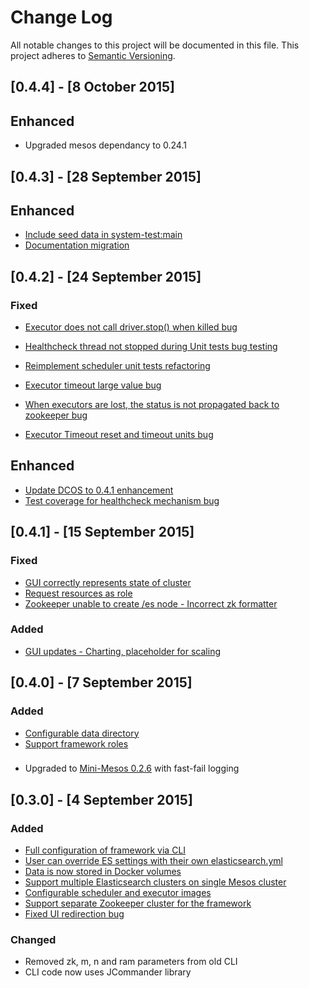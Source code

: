 # Change Log
All notable changes to this project will be documented in this file.
This project adheres to [Semantic Versioning](http://semver.org/).

## [0.4.4] - [8 October 2015]

## Enhanced
- Upgraded mesos dependancy to 0.24.1

## [0.4.3] - [28 September 2015]

## Enhanced
- [Include seed data in system-test:main](https://github.com/mesos/elasticsearch/issues/312)
- [Documentation migration](https://github.com/mesos/elasticsearch/pull/337)

## [0.4.2] - [24 September 2015]

### Fixed
- [Executor does not call driver.stop() when killed bug](https://github.com/mesos/elasticsearch/issues/293)
- [Healthcheck thread not stopped during Unit tests bug testing](https://github.com/mesos/elasticsearch/issues/323)

- [Reimplement scheduler unit tests refactoring](https://github.com/mesos/elasticsearch/issues/321)
- [Executor timeout large value bug](https://github.com/mesos/elasticsearch/issues/318)
- [When executors are lost, the status is not propagated back to zookeeper bug](https://github.com/mesos/elasticsearch/issues/310)
- [Executor Timeout reset and timeout units bug](https://github.com/mesos/elasticsearch/issues/308)

## Enhanced
- [Update DCOS to 0.4.1 enhancement](https://github.com/mesos/elasticsearch/issues/305)
- [Test coverage for healthcheck mechanism bug](https://github.com/mesos/elasticsearch/issues/303)

## [0.4.1] - [15 September 2015]

### Fixed
- [GUI correctly represents state of cluster](https://github.com/mesos/elasticsearch/issues/206)
- [Request resources as role](https://github.com/mesos/elasticsearch/issues/284)
- [Zookeeper unable to create /es node - Incorrect zk formatter](https://github.com/mesos/elasticsearch/issues/286)

### Added
- [GUI updates - Charting, placeholder for scaling](https://github.com/mesos/elasticsearch/pull/263)

## [0.4.0] - [7 September 2015]

### Added

- [Configurable data directory](https://github.com/mesos/elasticsearch/issues/275)
- [Support framework roles](https://github.com/mesos/elasticsearch/pull/281)

###

- Upgraded to [Mini-Mesos 0.2.6](https://github.com/ContainerSolutions/mini-mesos/releases/tag/0.2.6) with fast-fail logging

## [0.3.0] - [4 September 2015]
### Added
- [Full configuration of framework via CLI](https://github.com/mesos/elasticsearch/issues/111)
- [User can override ES settings with their own elasticsearch.yml](https://github.com/mesos/elasticsearch/issues/242)
- [Data is now stored in Docker volumes](https://github.com/mesos/elasticsearch/issues/188)
- [Support multiple Elasticsearch clusters on single Mesos cluster](https://github.com/mesos/elasticsearch/issues/91)
- [Configurable scheduler and executor images](https://github.com/mesos/elasticsearch/issues/71)
- [Support separate Zookeeper cluster for the framework](https://github.com/mesos/elasticsearch/pull/245)
- [Fixed UI redirection bug](https://github.com/mesos/elasticsearch/pull/239)

### Changed
- Removed zk, m, n and ram parameters from old CLI
- CLI code now uses JCommander library